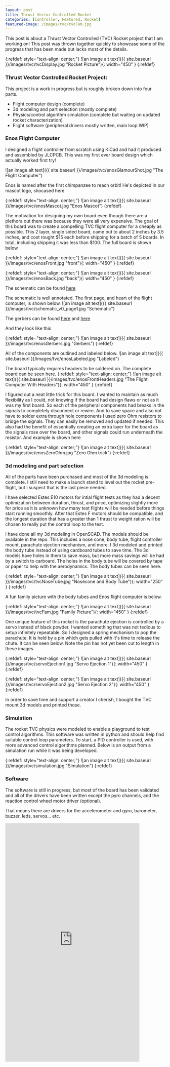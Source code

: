 ```yaml
---
layout: post
title: Thrust Vector Controlled Rocket
categories: [Controller, Featured, Rocket]
featured-image: /images/tvc/tvcFam.jpg
---
```


This post is about a Thrust Vector Controlled (TVC) Rocket project that I am working on! This post was thrown together quickly to showcase some of the progress that has been made but lacks most of the details.

{:refdef: style="text-align: center;"}
![an image alt text]({{ site.baseurl }}/images/tvc/tvcDisplay.jpg "Rocket Picture"){: width="450" }
{:refdef}

### Thrust Vector Controlled Rocket Project:

This project is a work in progress but is roughly broken down into four parts.

- Flight computer design (complete)
- 3d modeling and part selection (mostly complete)
- Physics/control algorithm simulation (complete but waiting on updated rocket characterization)
- Flight software (peripheral drivers mostly written, main loop WIP)


### Enos Flight Computer

I designed a flight controller from scratch using KiCad and had it produced and assembled by JLCPCB. This was my first ever board design which actually worked first try!

![an image alt text]({{ site.baseurl }}/images/tvc/enosGlamourShot.jpg "The Flight Computer")

Enos is named after the first chimpanzee to reach orbit! He's depicted in our mascot logo, shocased here

{:refdef: style="text-align: center;"}
![an image alt text]({{ site.baseurl }}/images/tvc/enosMascot.jpg "Enos Mascot")
{:refdef}

The motivation for designing my own board even though there are a plethora out there was because they were all very expensive. The goal of this board was to create a compelling TVC flight computer for a cheaply as possible. This 2 layer, single sided board, came out to about 2 inches by 3.5 inches, and cost rought $15 each before shipping for a batch of 5 boards. In total, including shipping it was less than $100.
The full board is shown below

{:refdef: style="text-align: center;"}
![an image alt text]({{ site.baseurl }}/images/tvc/enosFront.jpg "front"){: width="450" }
{:refdef}

{:refdef: style="text-align: center;"}
![an image alt text]({{ site.baseurl }}/images/tvc/enosBack.jpg "back"){: width="450" }
{:refdef}


The schematic can be found [here](https://github.com/BradleyConn/bc_flight_computer/blob/main/Hardware/KiCad/projects/rp2040_v0/rp2040_v0/schematic_v0.pdf)

The schematic is well annotated. The first page, and heart of the flight computer, is shown below.
![an image alt text]({{ site.baseurl }}/images/tvc/schematic_v0_page1.jpg "Schematic")

The gerbers can be found [here](https://github.com/BradleyConn/bc_flight_computer/blob/main/Hardware/KiCad/projects/rp2040_v0/rp2040_v0/gerbers_v0.pdf) and [here](https://github.com/BradleyConn/bc_flight_computer/blob/main/Hardware/KiCad/projects/rp2040_v0/rp2040_v0/gerbers_v0_single_page.pdf)

And they look like this

{:refdef: style="text-align: center;"}
![an image alt text]({{ site.baseurl }}/images/tvc/enosGerbers.jpg "Gerbers")
{:refdef}

All of the components are outlined and labeled below.
![an image alt text]({{ site.baseurl }}/images/tvc/enosLabeled.jpg "Labeled")

The board typically requires headers to be soldered on. The complete board can be seen here.
{:refdef: style="text-align: center;"}
![an image alt text]({{ site.baseurl }}/images/tvc/enosFrontHeaders.jpg "The Flight Computer With Headers"){: width="450" }
{:refdef}



I figured out a neat little trick for this board. I wanted to maintain as much flexibility as I could, not knowing if the board had design flaws or not as it was my first board. So each of the peripheral components had breaks in the signals to completely disconnect or rewire. And to save space and also not have to solder extra through hole components I used zero Ohm resistors to bridge the signals. They can easily be removed and updated if needed. This also had the benefit of essentially creating an extra layer for the board as the signals rose over the board, and other signals could run underneath the resistor. And example is shown here

{:refdef: style="text-align: center;"}
![an image alt text]({{ site.baseurl }}/images/tvc/enosZeroOhm.jpg "Zero Ohm trick")
{:refdef}

### 3d modeling and part selection
All of the parts have been purchased and most of the 3d modeling is complete. I still need to make a launch stand to level out the rocket pre-flight, but I suspect that is the last piece needed. 

I have selected Estes E10 motors for intial flight tests as they had a decent optimization between duration, thrust, and price, optimizing slightly more for price as it is unknown how many test flights will be needed before things start running smoothly. After that Estes F motors should be compatible, and the longest duration that has a greater than 1 thrust to weight ration will be chosen to really put the control loop to the test.

I have done all my 3d modeling in OpenSCAD. The models should be available in the repo. This includes a nose cone, body tube, flight controller mount, parachute ejection mechanism, and more. I 3d modeled and printed the body tube instead of using cardboard tubes to save time. The 3d models have holes in them to save mass, but more mass savings will be had by a switch to carboard. The holes in the body tube will be covered by tape or paper to help with the aerodynamics. The body tubes can be seen here.

{:refdef: style="text-align: center;"}
![an image alt text]({{ site.baseurl }}/images/tvc/tvcNoseTube.jpg "Nosecone and Body Tube"){: width="250" }
{:refdef}

A fun family picture with the body tubes and Enos flight computer is below.

{:refdef: style="text-align: center;"}
![an image alt text]({{ site.baseurl }}/images/tvc/tvcFam.jpg "Family Picture"){: width="450" }
{:refdef}

One unique feature of this rocket is the parachute ejection is controlled by a servo instead of black powder. I wanted something that was not tedious to setup infinitely repeatable. So I designed a spring mechanism to pop the parachute. It is held by a pin which gets pulled with it's time to release the chute. It can be seen below. Note the pin has not yet been cut to length in these images.

{:refdef: style="text-align: center;"}
![an image alt text]({{ site.baseurl }}/images/tvc/servoEjection1.jpg "Servo Ejection 1"){: width="450" }
{:refdef}

{:refdef: style="text-align: center;"}
![an image alt text]({{ site.baseurl }}/images/tvc/servoEjection2.jpg "Servo Ejection 2"){: width="450" }
{:refdef}

In order to save time and support a creator I cherish, I bought the TVC mount 3d models and printed those.

### Simulation

The rocket TVC physics were modeled to enable a playground to test control algorithms. This software was written in python and should help find suitable control loop parameters. To start, a PID controller is used, with more advanced control algorithms planned. Below is an output from a simulation run while it was being developed.


{:refdef: style="text-align: center;"}
![an image alt text]({{ site.baseurl }}/images/tvc/simulation.jpg "Simulation")
{:refdef}

### Software

The software is still in progress, but most of the board has been validated and all of the drivers have been written except the pyro channels, and the reaction control wheel motor driver (optional).

That means there are drivers for the accelerometer and gyro, barometer, buzzer, leds, servos... etc.

<iframe width="424" height="754" src="https://www.youtube.com/embed/iuWRiD8zPx0" title="Enos Flight Computer Blinky!" frameborder="0" allow="accelerometer; autoplay; clipboard-write; encrypted-media; gyroscope; picture-in-picture; web-share" allowfullscreen></iframe>
